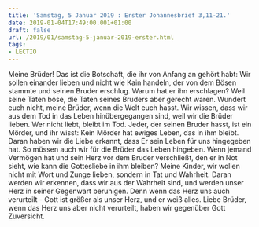 ```yaml
---
title: 'Samstag, 5 Januar 2019 : Erster Johannesbrief 3,11-21.'
date: 2019-01-04T17:49:00.001+01:00
draft: false
url: /2019/01/samstag-5-januar-2019-erster.html
tags: 
- LECTIO
---
```


Meine Brüder! Das ist die Botschaft, die ihr von Anfang an gehört habt: Wir sollen einander lieben und nicht wie Kain handeln, der von dem Bösen stammte und seinen Bruder erschlug. Warum hat er ihn erschlagen? Weil seine Taten böse, die Taten seines Bruders aber gerecht waren. Wundert euch nicht, meine Brüder, wenn die Welt euch hasst. Wir wissen, dass wir aus dem Tod in das Leben hinübergegangen sind, weil wir die Brüder lieben. Wer nicht liebt, bleibt im Tod. Jeder, der seinen Bruder hasst, ist ein Mörder, und ihr wisst: Kein Mörder hat ewiges Leben, das in ihm bleibt. Daran haben wir die Liebe erkannt, dass Er sein Leben für uns hingegeben hat. So müssen auch wir für die Brüder das Leben hingeben. Wenn jemand Vermögen hat und sein Herz vor dem Bruder verschließt, den er in Not sieht, wie kann die Gottesliebe in ihm bleiben? Meine Kinder, wir wollen nicht mit Wort und Zunge lieben, sondern in Tat und Wahrheit. Daran werden wir erkennen, dass wir aus der Wahrheit sind, und werden unser Herz in seiner Gegenwart beruhigen. Denn wenn das Herz uns auch verurteilt - Gott ist größer als unser Herz, und er weiß alles. Liebe Brüder, wenn das Herz uns aber nicht verurteilt, haben wir gegenüber Gott Zuversicht.